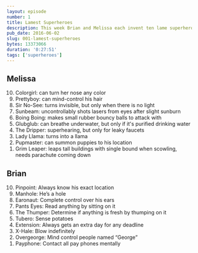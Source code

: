 ```yaml
---
layout: episode
number: 1
title: Lamest Superheroes
description: This week Brian and Melissa each invent ten lame superheroes with lame superpowers. These characters would be right at home on The Tick or Mystery Men. 
pub_date: 2016-06-02
slug: 001-lamest-superheroes
bytes: 13373066
duration: '0:27:51'
tags: ['superheroes']
---
```


<h2>Melissa</h2>
<ol reversed>
<li>Colorgirl: can turn her nose any color</li>
<li>Prettyboy: can mind-control his hair</li>
<li>Sir No-See: turns invisible, but only when there is no light</li>
<li>Sunbeam: uncontrollably shots lasers from eyes after slight sunburn</li>
<li>Boing Boing: makes small rubber bouncy balls to attack with</li>
<li>Glubglub: can breathe underwater, but only if it's purified drinking water</li>
<li>The Dripper: superhearing, but only for leaky faucets</li>
<li>Lady Llama: turns into a llama</li>
<li>Pupmaster: can summon puppies to his location</li>
<li>Grim Leaper: leaps tall buildings with single bound when scowling, needs parachute coming down</li>
</ol>

<h2>Brian</h2>
<ol reversed>
<li>Pinpoint: Always know his exact location</li>
<li>Manhole: He’s a hole</li>
<li>Earonaut: Complete control over his ears</li>
<li>Pants Eyes: Read anything by sitting on it</li>
<li>The Thumper: Determine if anything is fresh by thumping on it</li>
<li>Tubero: Sense potatoes</li>
<li>Extension: Always gets an extra day for any deadline</li>
<li>X-Hale: Blow indefinitely</li>
<li>Overgeorge: Mind control people named “George”</li>
<li>Payphone: Contact all pay phones mentally</li>
</ol>